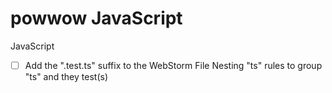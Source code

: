 # powwow JavaScript
JavaScript


* [ ] Add the ".test.ts" suffix to the WebStorm File Nesting "ts" rules to group "ts" and they test(s)  

